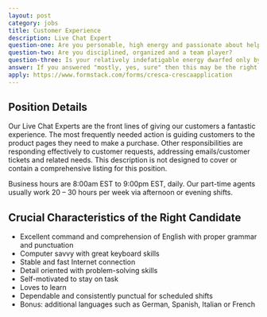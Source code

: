 ```yaml
---
layout: post
category: jobs
title: Customer Experience
description: Live Chat Expert
question-one: Are you personable, high energy and passionate about helping people?
question-two: Are you disciplined, organized and a team player?
question-three: Is your relatively indefatigable energy dwarfed only by your penchant for writing delightful emails and infusing your voice with angelic cheeriness?
answer: If you answered "mostly, yes, sure" then this may be the right position for you!
apply: https://www.formstack.com/forms/cresca-crescaapplication
---
```


## Position Details
Our Live Chat Experts are the front lines of giving our customers a fantastic experience. The most frequently needed action is guiding customers to the product pages they need to make a purchase. Other responsibilities are responding effectively to customer requests, addressing emails/customer tickets and related needs. This description is not designed to cover or contain a comprehensive listing for this position.

Business hours are 8:00am EST to 9:00pm EST, daily. Our part-time agents usually work 20 – 30 hours per week via afternoon or evening shifts.

## Crucial Characteristics of the Right Candidate
- Excellent command and comprehension of English with proper grammar and punctuation
- Computer savvy with great keyboard skills
- Stable and fast Internet connection
- Detail oriented with problem-solving skills
- Self-motivated to stay on task
- Loves to learn
- Dependable and consistently punctual for scheduled shifts
- Bonus: additional languages such as German, Spanish, Italian or French
